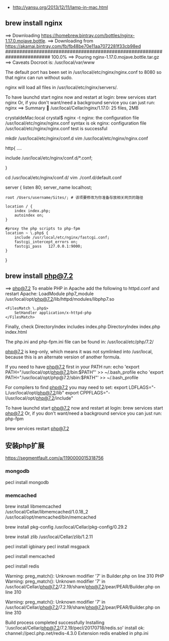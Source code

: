 - http://yansu.org/2013/12/11/lamp-in-mac.html

## brew install nginx
==> Downloading https://homebrew.bintray.com/bottles/nginx-1.17.0.mojave.bottle.
==> Downloading from https://akamai.bintray.com/fb/fb48be70e11aa7072281f33cb98ed
######################################################################## 100.0%
==> Pouring nginx-1.17.0.mojave.bottle.tar.gz
==> Caveats
Docroot is: /usr/local/var/www

The default port has been set in /usr/local/etc/nginx/nginx.conf to 8080 so that
nginx can run without sudo.

nginx will load all files in /usr/local/etc/nginx/servers/.

To have launchd start nginx now and restart at login:
  brew services start nginx
Or, if you don't want/need a background service you can just run:
  nginx
==> Summary
🍺  /usr/local/Cellar/nginx/1.17.0: 25 files, 2MB

crystaldeMac:local crystal$ nginx -t
nginx: the configuration file /usr/local/etc/nginx/nginx.conf syntax is ok
nginx: configuration file /usr/local/etc/nginx/nginx.conf test is successful

mkdir /usr/local/etc/nginx/conf.d
vim /usr/local/etc/nginx/nginx.conf

http{
....

include /usr/local/etc/nginx/conf.d/*.conf;


}

cd /usr/local/etc/nginx/conf.d/
vim ./conf.d/default.conf

server {
    listen       80;
    server_name  localhost;

    root /Users/username/Sites/; # 该项要修改为你准备存放相关网页的路径

    location / { 
        index index.php;
        autoindex on; 
    }   

    #proxy the php scripts to php-fpm  
    location ~ \.php$ {
        include /usr/local/etc/nginx/fastcgi.conf;
        fastcgi_intercept_errors on; 
        fastcgi_pass   127.0.0.1:9000; 
    }   

}


## brew install php@7.2

==> php@7.2
To enable PHP in Apache add the following to httpd.conf and restart Apache:
    LoadModule php7_module /usr/local/opt/php@7.2/lib/httpd/modules/libphp7.so

    <FilesMatch \.php$>
        SetHandler application/x-httpd-php
    </FilesMatch>

Finally, check DirectoryIndex includes index.php
    DirectoryIndex index.php index.html

The php.ini and php-fpm.ini file can be found in:
    /usr/local/etc/php/7.2/

php@7.2 is keg-only, which means it was not symlinked into /usr/local,
because this is an alternate version of another formula.

If you need to have php@7.2 first in your PATH run:
  echo 'export PATH="/usr/local/opt/php@7.2/bin:$PATH"' >> ~/.bash_profile
  echo 'export PATH="/usr/local/opt/php@7.2/sbin:$PATH"' >> ~/.bash_profile

For compilers to find php@7.2 you may need to set:
  export LDFLAGS="-L/usr/local/opt/php@7.2/lib"
  export CPPFLAGS="-I/usr/local/opt/php@7.2/include"    


To have launchd start php@7.2 now and restart at login:
  brew services start php@7.2
Or, if you don't want/need a background service you can just run:
  php-fpm
  
  brew services restart php@7.2

## 安装php扩展

https://segmentfault.com/a/1190000015318756  

### mongodb
pecl install mongodb

### memcached
brew install libmemcached    
/usr/local/Cellar/libmemcached/1.0.18_2
/usr/local/opt/memcached/bin/memcached

brew install pkg-config
/usr/local/Cellar/pkg-config/0.29.2

brew install zlib
/usr/local/Cellar/zlib/1.2.11

pecl install igbinary
pecl install msgpack

pecl install memcached

pecl install redis


Warning: preg_match(): Unknown modifier '7' in Builder.php on line 310
PHP Warning:  preg_match(): Unknown modifier '7' in /usr/local/Cellar/php@7.2/7.2.19/share/php@7.2/pear/PEAR/Builder.php on line 310

Warning: preg_match(): Unknown modifier '7' in /usr/local/Cellar/php@7.2/7.2.19/share/php@7.2/pear/PEAR/Builder.php on line 310

Build process completed successfully
Installing '/usr/local/Cellar/php@7.2/7.2.19/pecl/20170718/redis.so'
install ok: channel://pecl.php.net/redis-4.3.0
Extension redis enabled in php.ini










